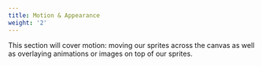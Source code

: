 ```yaml
---
title: Motion & Appearance
weight: '2'
---
```


This section will cover motion: moving our sprites across the canvas as well as overlaying animations or images on top of our sprites.
